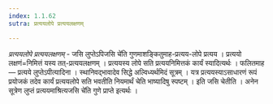 ```yaml
---
index: 1.1.62
sutra: प्रत्ययलोपे प्रत्ययलक्षणम्

---
```

_प्रत्ययलोपे प्रत्ययलक्षणम्_ - जसि लुप्तेऽपिजसि चे॑ति गुणमाशङ्कितुमाह-प्रत्यय-लोपे प्रत्यय । प्रत्ययो लक्षणं=निमित्तं यस्य तत्-प्रत्ययलक्षणम् । प्रत्ययस्य लोपे सति प्रत्ययनिमित्तकं कार्यं स्यादित्यर्थः । फलितमाह — प्रत्यये लुप्तेऽपीत्यादिना । स्थानिवद्भावादेव सिद्धे अल्विध्यर्थमिदं सूत्रम् । यत्र प्रत्ययस्याऽसाधारणं रूपं प्रयोजकं तदेव कार्यं प्रत्ययलोपे सति भवतीति नियमार्थं चेति भाष्यादिषु स्पष्टम् । इति जसि चेतीति । अनेन सूत्रेण लुप्तं प्रत्ययमाश्रित्यजसि चे॑ति गुणे प्राप्ते इत्यर्थः । 